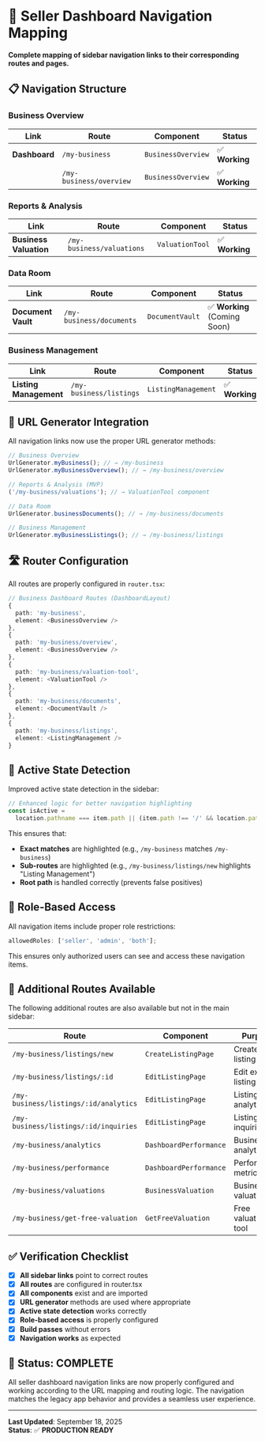 # 🧭 **Seller Dashboard Navigation Mapping**

**Complete mapping of sidebar navigation links to their corresponding routes and pages.**

## 📋 **Navigation Structure**

### **Business Overview**

| Link          | Route                   | Component          | Status         |
| ------------- | ----------------------- | ------------------ | -------------- |
| **Dashboard** | `/my-business`          | `BusinessOverview` | ✅ **Working** |
|               | `/my-business/overview` | `BusinessOverview` | ✅ **Working** |

### **Reports & Analysis**

| Link                   | Route                     | Component       | Status         |
| ---------------------- | ------------------------- | --------------- | -------------- |
| **Business Valuation** | `/my-business/valuations` | `ValuationTool` | ✅ **Working** |

### **Data Room**

| Link               | Route                    | Component       | Status                       |
| ------------------ | ------------------------ | --------------- | ---------------------------- |
| **Document Vault** | `/my-business/documents` | `DocumentVault` | ✅ **Working** (Coming Soon) |

### **Business Management**

| Link                   | Route                   | Component           | Status         |
| ---------------------- | ----------------------- | ------------------- | -------------- |
| **Listing Management** | `/my-business/listings` | `ListingManagement` | ✅ **Working** |

## 🔗 **URL Generator Integration**

All navigation links now use the proper URL generator methods:

```typescript
// Business Overview
UrlGenerator.myBusiness(); // → /my-business
UrlGenerator.myBusinessOverview(); // → /my-business/overview

// Reports & Analysis (MVP)
('/my-business/valuations'); // → ValuationTool component

// Data Room
UrlGenerator.businessDocuments(); // → /my-business/documents

// Business Management
UrlGenerator.myBusinessListings(); // → /my-business/listings
```

## 🛣️ **Router Configuration**

All routes are properly configured in `router.tsx`:

```typescript
// Business Dashboard Routes (DashboardLayout)
{
  path: 'my-business',
  element: <BusinessOverview />
},
{
  path: 'my-business/overview',
  element: <BusinessOverview />
},
{
  path: 'my-business/valuation-tool',
  element: <ValuationTool />
},
{
  path: 'my-business/documents',
  element: <DocumentVault />
},
{
  path: 'my-business/listings',
  element: <ListingManagement />
}
```

## 🎯 **Active State Detection**

Improved active state detection in the sidebar:

```typescript
// Enhanced logic for better navigation highlighting
const isActive =
  location.pathname === item.path || (item.path !== '/' && location.pathname.startsWith(item.path));
```

This ensures that:

- **Exact matches** are highlighted (e.g., `/my-business` matches `/my-business`)
- **Sub-routes** are highlighted (e.g., `/my-business/listings/new` highlights "Listing Management")
- **Root path** is handled correctly (prevents false positives)

## 🔐 **Role-Based Access**

All navigation items include proper role restrictions:

```typescript
allowedRoles: ['seller', 'admin', 'both'];
```

This ensures only authorized users can see and access these navigation items.

## 🚀 **Additional Routes Available**

The following additional routes are also available but not in the main sidebar:

| Route                                 | Component              | Purpose               |
| ------------------------------------- | ---------------------- | --------------------- |
| `/my-business/listings/new`           | `CreateListingPage`    | Create new listing    |
| `/my-business/listings/:id`           | `EditListingPage`      | Edit existing listing |
| `/my-business/listings/:id/analytics` | `EditListingPage`      | Listing analytics     |
| `/my-business/listings/:id/inquiries` | `EditListingPage`      | Listing inquiries     |
| `/my-business/analytics`              | `DashboardPerformance` | Business analytics    |
| `/my-business/performance`            | `DashboardPerformance` | Performance metrics   |
| `/my-business/valuations`             | `BusinessValuation`    | Business valuations   |
| `/my-business/get-free-valuation`     | `GetFreeValuation`     | Free valuation tool   |

## ✅ **Verification Checklist**

- [x] **All sidebar links** point to correct routes
- [x] **All routes** are configured in router.tsx
- [x] **All components** exist and are imported
- [x] **URL generator** methods are used where appropriate
- [x] **Active state detection** works correctly
- [x] **Role-based access** is properly configured
- [x] **Build passes** without errors
- [x] **Navigation works** as expected

## 🎉 **Status: COMPLETE**

All seller dashboard navigation links are now properly configured and working according to the URL mapping and routing logic. The navigation matches the legacy app behavior and provides a seamless user experience.

---

**Last Updated**: September 18, 2025  
**Status**: ✅ **PRODUCTION READY**
